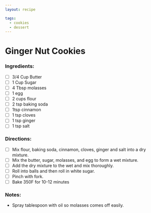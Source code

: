 ```yaml
---
layout: recipe

tags:
  - cookies
  - dessert
---
```


# Ginger Nut Cookies

### Ingredients:

- [ ] 3/4 Cup Butter
- [ ] 1 Cup Sugar
- [ ] 4 Tbsp molasses
- [ ] 1 egg
- [ ] 2 cups flour
- [ ] 2 tsp baking soda
- [ ] 1tsp cinnamon
- [ ] 1 tsp cloves
- [ ] 1 tsp ginger
- [ ] 1 tsp salt

### Directions:

- [ ] Mix flour, baking soda, cinnamon, cloves, ginger and salt into a dry mixture.
- [ ] Mix the butter, sugar, molasses, and egg to form a wet mixture.
- [ ] Add the dry mixture to the wet and mix thoroughly.
- [ ] Roll into balls and then roll in white sugar.
- [ ] Pinch with fork.
- [ ] Bake 350F for 10-12 minutes

### Notes:

* Spray tablespoon with oil so molasses comes off easily.
